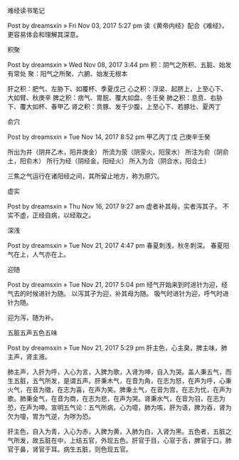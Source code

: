难经读书笔记

Post by dreamsxin » Fri Nov 03, 2017 5:27 pm
读《黄帝内经》配合《难经》，更容易体会和理解其深意。

积聚

Post by dreamsxin » Wed Nov 08, 2017 3:44 pm
积：阴气之所积、五脏、始发有常处
聚：阳气之所聚、六腑、始发无根本

肝之积：肥气、左胁下、如覆杯、季夏戊己
心之积：浮梁、起脐上，上至心下、大如臂、秋庚辛
脾之积：痞气、胃脘、覆大如盘、冬壬癸
肺之积：息贲、右胁下、覆大如杯、春甲乙
肾之积：贲豚、发于少腹，上至心下、若豚壮、夏丙丁

俞穴

Post by dreamsxin » Tue Nov 14, 2017 8:52 pm
甲乙丙丁戊
己庚辛壬癸

所出为井（阴井乙木，阳井庚金）
所流为荥（阴荥火，阳荥水）
所注为俞（阴俞土，阳俞木）
所行为经（阴经金，阳经火）
所入为合（阴合水，阳合土）

三焦之气运行在诸阳经之间，其所留止地方，称为原穴。	

虚实

Post by dreamsxin » Thu Nov 16, 2017 9:27 am
虚者补其母，实者泻其子。
不实不虚，正经自病，以经取之。

深浅

Post by dreamsxin » Tue Nov 21, 2017 4:47 pm
春夏刺浅，秋冬刺深。
春夏阳气在上，人气亦在上。

迎随

Post by dreamsxin » Tue Nov 21, 2017 5:04 pm
经气开始来到时进针为迎，经气去的时候进针为随。
以泻其子为迎，补其母为随。
吸气时进针为迎，呼气时进针为随。

迎为泻，随为补。

五脏五声五色五味

Post by dreamsxin » Tue Nov 21, 2017 5:29 pm
肝主色，心主臭，脾主味，肺主声，肾主液。

肺主声，入肝为呼，入心为言，入脾为歌，入肾为呻，自入为哭。盖人秉五气，而生五脏，五气所发，是谓五声。肝秉木气，在音为角，在志为怒，在声为呼，心秉火气，在音为徵，在志为喜，在声为笑。脾秉土气，在音为宫，在志为忧，在声为歌。肺秉金气，在音为商，在志为悲，在声为哭。肾秉水气，在音为羽，在志为恐，在声为呻。宣明五气论：五气所病，心为噫，肺为咳，肝为语，脾为吞，肾为欠为嚏，胃为气逆，为哕为恐。

肝主色，自入为青，入心为赤，入脾为黄，入肺为白，入肾为黑。五色者，五脏之气所发，故五脏在中，上结五官，外现五色。肝官于目，心官于舌，脾官于口，肺官于鼻，肾官于耳。病生五脏，则色现五官。
